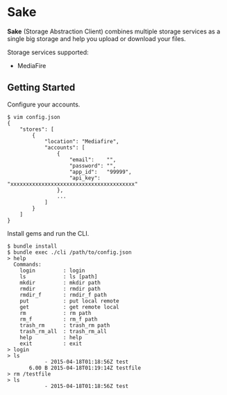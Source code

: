 # Sake

**Sake** (Storage Abstraction Client) combines multiple storage services as a single big storage and help you upload or download your files.

Storage services supported:

*   MediaFire

## Getting Started

Configure your accounts.

    $ vim config.json
    {
        "stores": [
            {
                "location": "Mediafire",
                "accounts": [
                    {
                        "email":    "",
                        "password": "",
                        "app_id":   "99999",
                        "api_key":  "xxxxxxxxxxxxxxxxxxxxxxxxxxxxxxxxxxxxxxxx"
                    },
                    ...
                ]
            }
        ]
    }

Install gems and run the CLI.

    $ bundle install
    $ bundle exec ./cli /path/to/config.json
    > help       
      Commands:
        login         : login
        ls            : ls [path]
        mkdir         : mkdir path
        rmdir         : rmdir path
        rmdir_f       : rmdir_f path
        put           : put local remote
        get           : get remote local
        rm            : rm path
        rm_f          : rm_f path
        trash_rm      : trash_rm path
        trash_rm_all  : trash_rm_all
        help          : help
        exit          : exit
    > login
    > ls
                - 2015-04-18T01:18:56Z test
           6.00 B 2015-04-18T01:19:14Z testfile
    > rm /testfile
    > ls
                - 2015-04-18T01:18:56Z test
